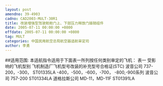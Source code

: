 ```yaml
---
layout: post
amendno: 39-4903
cadno: CAD2003-MULT-30R1
title: 改装增强型驾驶舱舱门上、下部压力释放门插销组件
date: 2005-07-11 00:00:00 +0800
effdate: 2005-07-11 00:00:00 +0800
tag: MULT
categories: 中国民用航空总局航空器适航审定司
author: 李勇
---
```


##适用范围:
本适航指令适用于下面表一所列按任何类别审定的飞机：
表一 受影响的飞机型别 飞机制造厂飞机型号改装的补充型号合格证(STC)
波音公司  737-200，-300，  ST01335LA -400，-500，-600，-700， -800,-900系列
波音公司 757-200 ST01334LA
道格拉斯公司  MD-11，MD-11F   ST01391LA

